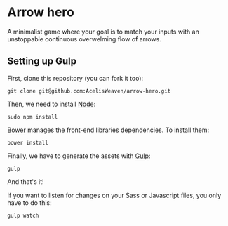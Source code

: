 Arrow hero
===

A minimalist game where your goal is to match your inputs with an unstoppable continuous overwelming flow of arrows.

Setting up Gulp
---

First, clone this repository (you can fork it too):

    git clone git@github.com:AcelisWeaven/arrow-hero.git

Then, we need to install [Node](https://nodejs.org/):

    sudo npm install

[Bower](http://bower.io/) manages the front-end libraries dependencies. To install them:

    bower install

Finally, we have to generate the assets with [Gulp](http://gulpjs.com/):
    
    gulp

And that's it!

If you want to listen for changes on your Sass or Javascript files, you only have to do this:

    gulp watch
